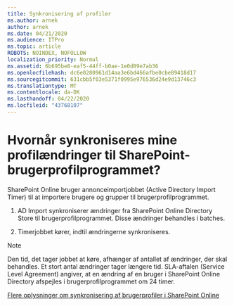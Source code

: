 ```yaml
---
title: Synkronisering af profiler
ms.author: arnek
author: arnek
ms.date: 04/21/2020
ms.audience: ITPro
ms.topic: article
ROBOTS: NOINDEX, NOFOLLOW
localization_priority: Normal
ms.assetid: 6b695be8-eaf5-44ff-b0ae-1e0d89e7ab36
ms.openlocfilehash: dc6e0280961d14aa3e6bd466afbe0cbe89418d17
ms.sourcegitcommit: 631cbb5f03e5371f0995e976536d24e9d13746c3
ms.translationtype: MT
ms.contentlocale: da-DK
ms.lasthandoff: 04/22/2020
ms.locfileid: "43768107"
---
```

# <a name="when-do-my-profile-changes-sync-to-the-sharepoint-user-profile-application"></a>Hvornår synkroniseres mine profilændringer til SharePoint-brugerprofilprogrammet?

SharePoint Online bruger annonceimportjobbet (Active Directory Import Timer) til at importere brugere og grupper til brugerprofilprogrammet. 
  
1. AD Import synkroniserer ændringer fra SharePoint Online Directory Store til brugerprofilprogrammet. Disse ændringer behandles i batches.
    
2. Timerjobbet kører, indtil ændringerne synkroniseres.
    
> [!NOTE]
> Den tid, det tager jobbet at køre, afhænger af antallet af ændringer, der skal behandles. Et stort antal ændringer tager længere tid. SLA-aftalen (Service Level Agreement) angiver, at en ændring af en bruger i SharePoint Online Directory afspejles i brugerprofilprogrammet om 24 timer. 
  
[Flere oplysninger om synkronisering af brugerprofiler i SharePoint Online](https://go.microsoft.com/fwlink/?linkid=875671)
  

